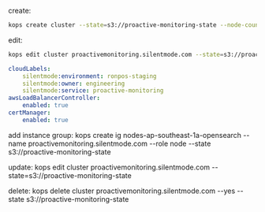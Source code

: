 create:

```bash
kops create cluster --state=s3://proactive-monitoring-state --node-count 5 --control-plane-count 3 --control-plane-size t2.medium --node-size t2.medium --control-plane-zones ap-southeast-1a,ap-southeast-1b --zones ap-southeast-1c --name proactivemonitoring.silentmode.com --ssh-public-key ./proactive-monitoring.pub
```

edit:

```bash
kops edit cluster proactivemonitoring.silentmode.com --state=s3://proactive-monitoring-state
```

```yaml
cloudLabels:
    silentmode:environment: ronpos-staging
    silentmode:owner: engineering
    silentmode:service: proactive-monitoring
awsLoadBalancerController:
    enabled: true
certManager:
    enabled: true
```

add instance group:
kops create ig nodes-ap-southeast-1a-opensearch --name proactivemonitoring.silentmode.com --role node --state s3://proactive-monitoring-state

update:
kops edit cluster proactivemonitoring.silentmode.com --state=s3://proactive-monitoring-state

delete:
kops delete cluster  proactivemonitoring.silentmode.com --yes --state s3://proactive-monitoring-state
